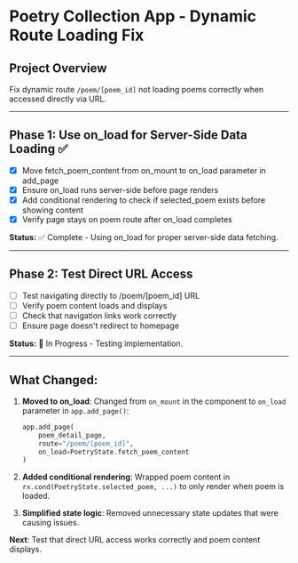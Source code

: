 # Poetry Collection App - Dynamic Route Loading Fix

## Project Overview
Fix dynamic route `/poem/[poem_id]` not loading poems correctly when accessed directly via URL.

---

## Phase 1: Use on_load for Server-Side Data Loading ✅
- [x] Move fetch_poem_content from on_mount to on_load parameter in add_page
- [x] Ensure on_load runs server-side before page renders
- [x] Add conditional rendering to check if selected_poem exists before showing content
- [x] Verify page stays on poem route after on_load completes

**Status:** ✅ Complete - Using on_load for proper server-side data fetching.

---

## Phase 2: Test Direct URL Access
- [ ] Test navigating directly to /poem/[poem_id] URL
- [ ] Verify poem content loads and displays
- [ ] Check that navigation links work correctly
- [ ] Ensure page doesn't redirect to homepage

**Status:** 🔄 In Progress - Testing implementation.

---

## What Changed:

1. **Moved to on_load**: Changed from `on_mount` in the component to `on_load` parameter in `app.add_page()`:
   ```python
   app.add_page(
       poem_detail_page, 
       route="/poem/[poem_id]", 
       on_load=PoetryState.fetch_poem_content
   )
   ```

2. **Added conditional rendering**: Wrapped poem content in `rx.cond(PoetryState.selected_poem, ...)` to only render when poem is loaded.

3. **Simplified state logic**: Removed unnecessary state updates that were causing issues.

**Next**: Test that direct URL access works correctly and poem content displays.
